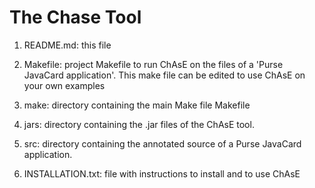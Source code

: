 # The Chase Tool

1. README.md: this file

2. Makefile: project Makefile to run ChAsE on the files
of a 'Purse JavaCard application'. This make file can be edited to use
ChAsE on your own examples

3. make: directory containing the main Make file Makefile

4. jars: directory containing the .jar files of the ChAsE tool.

5. src: directory containing the annotated source of a Purse
JavaCard application.  

6. INSTALLATION.txt: file with instructions to install and to use
ChAsE
